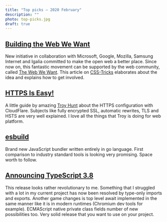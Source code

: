 ```yaml
---
title: "Top picks — 2020 February"
description: ""
photo: top-picks.jpg
draft: true
---
```


## [Building the Web We Want](https://css-tricks.com/building-the-web-we-want/)

New initiative in collaboration with Microsoft, Google, Mozilla, Samsung Internet and Igalia committed to make the open web a better place. Since now on, this fantastic movement can be supported by the web community, called [The Web We Want](https://webwewant.fyi). This article on [CSS-Tricks](https://css-tricks.com) elaborates about the idea and explains how to get involved.

## [HTTPS Is Easy!](https://httpsiseasy.com)

A little guide by amazing [Troy Hunt](https://twitter.com/troyhunt) about the HTTPS configuration with CloudFlare. Subjects like fully encrypted SSL, automatic rewrites, TLS and HSTS are very well explained. I love all the things that Troy is doing for web platform.

## [esbuild](https://github.com/evanw/esbuild/)

Brand new JavaScript bundler written entirely in go language. First comparison to industry standard tools is looking very promising. Space worth to follow.

## [Announcing TypeScript 3.8](https://devblogs.microsoft.com/typescript/announcing-typescript-3-8/)

This release looks rather revolutionary to me. Something that I struggled with a lot in my current project has now been resolved by type-only imports and exports. Another game changes is top level await implemented in the same manner like it is in modern runtimes (Chromium dev tools for example). ECMAScript native private class fields number of new possibilities too. Very solid release that you want to use on your project.
